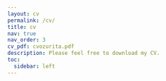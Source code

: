 ```yaml
---
layout: cv
permalink: /cv/
title: cv
nav: true
nav_order: 3
cv_pdf: cvozurita.pdf
description: Please feel free to download my CV.
toc:
  sidebar: left
---
```

